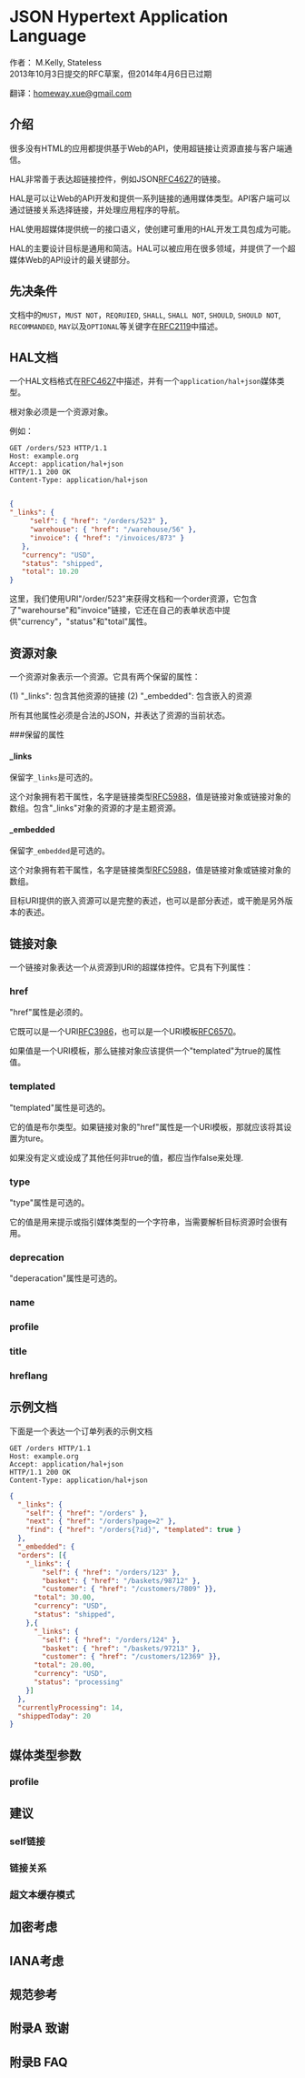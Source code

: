 JSON Hypertext Application Language
===================================
作者： M.Kelly, Stateless
<br/>2013年10月3日提交的RFC草案，但2014年4月6日已过期

翻译：homeway.xue@gmail.com

介绍
---
很多没有HTML的应用都提供基于Web的API，使用超链接让资源直接与客户端通信。

HAL非常善于表达超链接控件，例如JSON[RFC4627](http://tools.ietf.org/pdf/rfc4627)的链接。

HAL是可以让Web的API开发和提供一系列链接的通用媒体类型。API客户端可以通过链接关系选择链接，并处理应用程序的导航。

HAL使用超媒体提供统一的接口语义，使创建可重用的HAL开发工具包成为可能。

HAL的主要设计目标是通用和简洁。HAL可以被应用在很多领域，并提供了一个超媒体Web的API设计的最关键部分。

先决条件
------
文档中的`MUST`，`MUST NOT`，`REQRUIED`, `SHALL`, `SHALL NOT`, `SHOULD`, `SHOULD NOT`, `RECOMMANDED`, `MAY`以及`OPTIONAL`等关键字在[RFC2119](http://tools.ietf.org/pdf/rfc2119)中描述。

HAL文档
------
一个HAL文档格式在[RFC4627](http://tools.ietf.org/pdf/rfc4627)中描述，并有一个`application/hal+json`媒体类型。

根对象必须是一个资源对象。

例如：

    GET /orders/523 HTTP/1.1
    Host: example.org
    Accept: application/hal+json
    HTTP/1.1 200 OK
    Content-Type: application/hal+json
```json

{
"_links": {
     "self": { "href": "/orders/523" },
     "warehouse": { "href": "/warehouse/56" },
     "invoice": { "href": "/invoices/873" }
   },
   "currency": "USD",
   "status": "shipped",
   "total": 10.20
}
```
这里，我们使用URI"/order/523"来获得文档和一个order资源，它包含了"warehourse"和"invoice"链接，它还在自己的表单状态中提供"currency"，"status"和"total"属性。

资源对象
-------
一个资源对象表示一个资源。它具有两个保留的属性：

(1) "_links": 包含其他资源的链接
(2) "_embedded": 包含嵌入的资源

所有其他属性必须是合法的JSON，并表达了资源的当前状态。

###保留的属性
#### _links
保留字`_links`是可选的。

这个对象拥有若干属性，名字是链接类型[RFC5988](http://tools.ietf.org/pdf/rfc5988)，值是链接对象或链接对象的数组。包含"_links"对象的资源的才是主题资源。

#### _embedded
保留字`_embedded`是可选的。

这个对象拥有若干属性，名字是链接类型[RFC5988](http://tools.ietf.org/pdf/rfc5988)，值是链接对象或链接对象的数组。

目标URI提供的嵌入资源可以是完整的表述，也可以是部分表述，或干脆是另外版本的表述。

链接对象
-------
一个链接对象表达一个从资源到URI的超媒体控件。它具有下列属性：

### href
"href"属性是必须的。

它既可以是一个URI[RFC3986](http://tools.ietf.org/pdf/rfc3986)，也可以是一个URI模板[RFC6570](http://tools.ietf.org/pdf/rfc6570)。

如果值是一个URI模板，那么链接对象应该提供一个"templated"为true的属性值。

### templated
"templated"属性是可选的。

它的值是布尔类型。如果链接对象的"href"属性是一个URI模板，那就应该将其设置为ture。

如果没有定义或设成了其他任何非true的值，都应当作false来处理.

### type
"type"属性是可选的。

它的值是用来提示或指引媒体类型的一个字符串，当需要解析目标资源时会很有用。

### deprecation
"deperacation"属性是可选的。

### name
### profile
### title
### hreflang

示例文档
-------
下面是一个表达一个订单列表的示例文档

    GET /orders HTTP/1.1
    Host: example.org
    Accept: application/hal+json
    HTTP/1.1 200 OK
    Content-Type: application/hal+json
```json
{
  "_links": {
    "self": { "href": "/orders" },
    "next": { "href": "/orders?page=2" },
    "find": { "href": "/orders{?id}", "templated": true }
  },
  "_embedded": {
  "orders": [{
    "_links": {
        "self": { "href": "/orders/123" },
        "basket": { "href": "/baskets/98712" },
        "customer": { "href": "/customers/7809" }},
      "total": 30.00,
      "currency": "USD",
      "status": "shipped",
    },{
      "_links": {
        "self": { "href": "/orders/124" },
        "basket": { "href": "/baskets/97213" },
        "customer": { "href": "/customers/12369" }},
      "total": 20.00,
      "currency": "USD",
      "status": "processing"
    }]
  },
  "currentlyProcessing": 14,
  "shippedToday": 20
}    
```
媒体类型参数
----------
### profile

建议
---
### self链接

### 链接关系

### 超文本缓存模式

加密考虑
-------

IANA考虑
-------

规范参考
-------

附录A 致谢
---------

附录B FAQ
---------